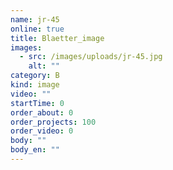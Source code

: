 ```yaml
---
name: jr-45
online: true
title: Blaetter_image
images:
  - src: /images/uploads/jr-45.jpg
    alt: ""
category: B
kind: image
video: ""
startTime: 0
order_about: 0
order_projects: 100
order_video: 0
body: ""
body_en: ""
---
```

